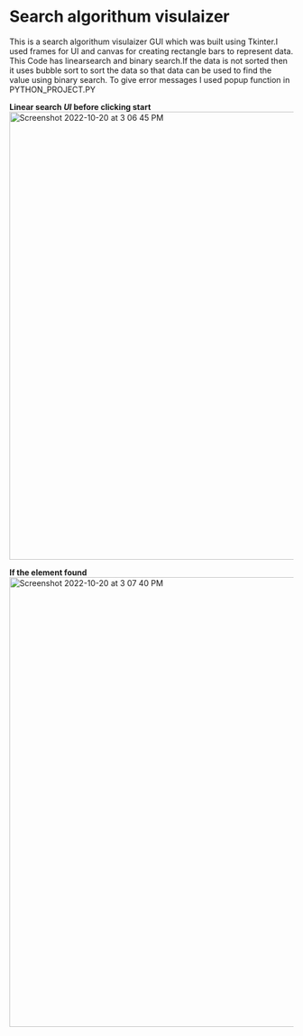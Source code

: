 # Search algorithum visulaizer

This is a search algorithum visulaizer GUI which was built using Tkinter.I used frames for UI and canvas for creating rectangle bars to represent data.
This Code has linearsearch and binary search.If the data is not sorted then it uses bubble sort to sort the data so that data can be used to find the value using binary search.
To give error messages I used popup function in PYTHON_PROJECT.PY

**Linear search _UI_ before clicking start**
<img width="795" alt="Screenshot 2022-10-20 at 3 06 45 PM" src="https://user-images.githubusercontent.com/96576837/196913857-431d1a88-83cf-4e98-a473-5a5d17524baa.png">


**If the __element found__**
<img width="798" alt="Screenshot 2022-10-20 at 3 07 40 PM" src="https://user-images.githubusercontent.com/96576837/196916076-6d558d41-0527-4515-9a69-a751b33065da.png">
